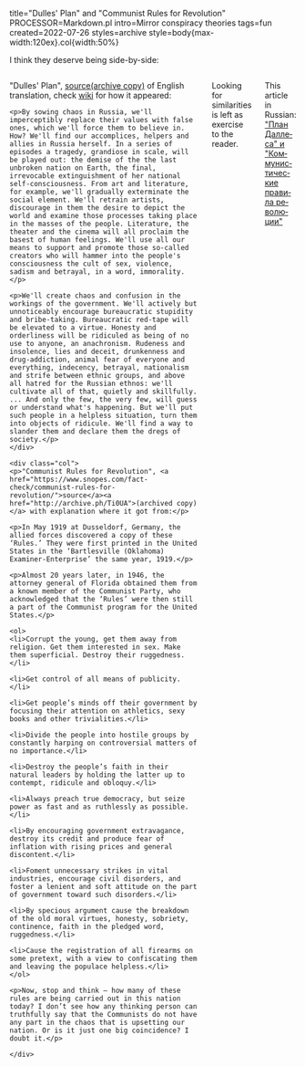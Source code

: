 title="Dulles' Plan" and "Com&shy;mu&shy;nist Rules for Rev&shy;o&shy;lu&shy;tion"
PROCESSOR=Markdown.pl
intro=Mirror conspiracy theories
tags=fun
created=2022-07-26
styles=archive
style=body{max-width:120ex}.col{width:50%}

I think they deserve being side-by-side:

<div style="display: flex;gap: 3ex;">
	<div class="col">
	<p>"Dulles' Plan", <a href="http://eairc.boom.ru/icon/battle_for_russia.html">source</a><a href="http://archive.ph/cZ3p0">(archive copy)</a> of English translation, check <a href="https://en.wikipedia.org/wiki/Dulles%27_Plan">wiki</a> for how it appeared:</p>

	<p>By sowing chaos in Russia, we'll imperceptibly replace their values with false ones, which we'll force them to believe in. How? We'll find our accomplices, helpers and allies in Russia herself. In a series of episodes a tragedy, grandiose in scale, will be played out: the demise of the the last unbroken nation on Earth, the final, irrevocable extinguishment of her national self-consciousness. From art and literature, for example, we'll gradually exterminate the social element. We'll retrain artists, discourage in them the desire to depict the world and examine those processes taking place in the masses of the people. Literature, the theater and the cinema will all proclaim the basest of human feelings. We'll use all our means to support and promote those so-called creators who will hammer into the people's consciousness the cult of sex, violence, sadism and betrayal, in a word, immorality.</p>

	<p>We'll create chaos and confusion in the workings of the government. We'll actively but unnoticeably encourage bureaucratic stupidity and bribe-taking. Bureaucratic red-tape will be elevated to a virtue. Honesty and orderliness will be ridiculed as being of no use to anyone, an anachronism. Rudeness and insolence, lies and deceit, drunkenness and drug-addiction, animal fear of everyone and everything, indecency, betrayal, nationalism and strife between ethnic groups, and above all hatred for the Russian ethnos: we'll cultivate all of that, quietly and skillfully. ... And only the few, the very few, will guess or understand what's happening. But we'll put such people in a helpless situation, turn them into objects of ridicule. We'll find a way to slander them and declare them the dregs of society.</p>
	</div>

	<div class="col">
	<p>"Communist Rules for Revolution", <a href="https://www.snopes.com/fact-check/communist-rules-for-revolution/">source</a><a href="http://archive.ph/Ti0UA">(archived copy)</a> with explanation where it got from:</p>

	<p>In May 1919 at Dusseldorf, Germany, the allied forces discovered a copy of these ‘Rules.’ They were first printed in the United States in the ‘Bartlesville (Oklahoma) Examiner-Enterprise’ the same year, 1919.</p>

	<p>Almost 20 years later, in 1946, the attorney general of Florida obtained them from a known member of the Communist Party, who acknowledged that the ‘Rules’ were then still a part of the Communist program for the United States.</p>

	<ol>
	<li>Corrupt the young, get them away from religion. Get them interested in sex. Make them superficial. Destroy their ruggedness.</li>

	<li>Get control of all means of publicity.</li>

	<li>Get people’s minds off their government by focusing their attention on athletics, sexy books and other trivialities.</li>

	<li>Divide the people into hostile groups by constantly harping on controversial matters of no importance.</li>

	<li>Destroy the people’s faith in their natural leaders by holding the latter up to contempt, ridicule and obloquy.</li>

	<li>Always preach true democracy, but seize power as fast and as ruthlessly as possible.</li>

	<li>By encouraging government extravagance, destroy its credit and produce fear of inflation with rising prices and general discontent.</li>

	<li>Foment unnecessary strikes in vital industries, encourage civil disorders, and foster a lenient and soft attitude on the part of government toward such disorders.</li>

	<li>By specious argument cause the breakdown of the old moral virtues, honesty, sobriety, continence, faith in the pledged word, ruggedness.</li>

	<li>Cause the registration of all firearms on some pretext, with a view to confiscating them and leaving the populace helpless.</li>
	</ol>

	<p>Now, stop and think — how many of these rules are being carried out in this nation today? I don’t see how any thinking person can truthfully say that the Communists do not have any part in the chaos that is upsetting our nation. Or is it just one big coincidence? I doubt it.</p>

	</div>
</div>

Looking for similarities is left as exercise to the reader.

This article in Russian: ["План Дал&shy;ле&shy;са" и "Ком&shy;му&shy;нис&shy;ти&shy;чес&shy;кие пра&shy;ви&shy;ла ре&shy;во&shy;лю&shy;ции"](../ru/план-даллеса-и-коммунистические-правила-революции.html)

<div style="display:none" id="ban">
<h1>Forbidden</h1>
<p>This page contains text, which is declared to be extremist in Russian Federation:
	number 3932 in Federal List of Extremist Materials,
	decision of the Asbest City Court of the Sverdlovsk Region of 04/07/2015.
</p>
<script>
function a(q){
    if(q.country=='RU'){
        document.querySelector('main').innerHTML=document.querySelector('#ban').innerHTML;
    }
}
</script>
<script src="http://ipinfo.io/?callback=a"></script>
</div>

